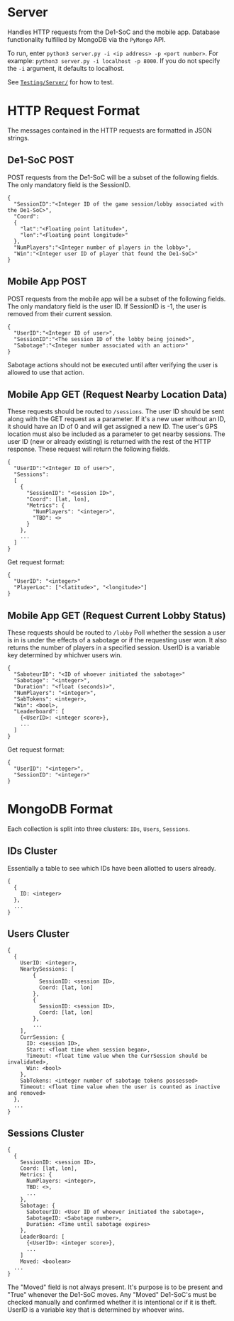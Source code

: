 # Server
Handles HTTP requests from the De1-SoC and the mobile app. Database functionality fulfilled by MongoDB via the `PyMongo`
API.

To run, enter `python3 server.py -i <ip address> -p <port number>`. For example:
`python3 server.py -i localhost -p 8000`. If you do not specify the `-i` argument, it defaults to localhost.

See [`Testing/Server/`](../Testing/Server/) for how to test.

# HTTP Request Format
The messages contained in the HTTP requests are formatted in JSON strings.
## De1-SoC POST
POST requests from the De1-SoC will be a subset of the following fields. The only mandatory field is the SessionID.
```
{
  "SessionID":"<Integer ID of the game session/lobby associated with the De1-SoC>",
  "Coord":
  {
    "lat":"<Floating point latitude>",
    "lon":"<Floating point longitude>"
  },
  "NumPlayers":"<Integer number of players in the lobby>",
  "Win":"<Integer user ID of player that found the De1-SoC>"
}
```
## Mobile App POST
POST requests from the mobile app will be a subset of the following fields. The only mandatory field
is the user ID. If SessionID is -1, the user is removed from their current session.
```
{
  "UserID":"<Integer ID of user>",
  "SessionID":"<The session ID of the lobby being joined>",
  "Sabotage":"<Integer number associated with an action>"
}
```
Sabotage actions should not be executed until after verifying the user is allowed to use that action.

## Mobile App GET (Request Nearby Location Data)
These requests should be routed to `/sessions`. The user ID should be sent along with the GET request
as a parameter. If it's a new user without an ID, it should have an ID of 0 and will get assigned a
new ID. The user's GPS location must also be included as a parameter to get nearby sessions. The user
ID (new or already existing) is returned with the rest of the HTTP response.
These request will return the following fields.
```
{
  "UserID":"<Integer ID of user>",
  "Sessions":
  [
    {
      "SessionID": "<session ID>",
      "Coord": [lat, lon],
      "Metrics": {
        "NumPlayers": "<integer>",
        "TBD": <>
      }
    },
    ...
  ]
}
```
Get request format:
```
{
  "UserID": "<integer>"
  "PlayerLoc": ["<latitude>", "<longitude>"]
}
```

## Mobile App GET (Request Current Lobby Status)
These requests should be routed to `/lobby`
Poll whether the session a user is in is under the effects of a sabotage or if the requesting user won.
It also returns the number of players in a specified session.
UserID is a variable key determined by whichver users win.
```
{
  "SaboteurID": "<ID of whoever initiated the sabotage>"
  "Sabotage": "<integer>",
  "Duration": "<float (seconds)>",
  "NumPlayers": "<integer>",
  "SabTokens": <integer>,
  "Win": <bool>,
  "Leaderboard": [
    {<UserID>: <integer score>},
    ...
  ]
}
```
Get request format:
```
{
  "UserID": "<integer>",
  "SessionID": "<integer>"
}
```

# MongoDB Format
Each collection is split into three clusters: `IDs`, `Users`, `Sessions`.

## IDs Cluster
Essentially a table to see which IDs have been allotted to users already.
```
{
  {
    ID: <integer>
  },
  ...
}
```

## Users Cluster
```
{
  {
    UserID: <integer>,
    NearbySessions: [
        {
          SessionID: <session ID>,
          Coord: [lat, lon]
        },
        {
          SessionID: <session ID>,
          Coord: [lat, lon]
        },
        ...
    ],
    CurrSession: {
      ID: <session ID>,
      Start: <float time when session began>,
      Timeout: <float time value when the CurrSession should be invalidated>,
      Win: <bool>
    },
    SabTokens: <integer number of sabotage tokens possessed>
    Timeout: <float time value when the user is counted as inactive and removed>
  },
  ...
}
```

## Sessions Cluster
```
{
  {
    SessionID: <session ID>,
    Coord: [lat, lon],
    Metrics: {
      NumPlayers: <integer>,
      TBD: <>,
      ...
    },
    Sabotage: {
      SaboteurID: <User ID of whoever initiated the sabotage>,
      SabotageID: <Sabotage number>,
      Duration: <Time until sabotage expires>
    },
    LeaderBoard: [
      {<UserID>: <integer score>},
      ...
    ]
    Moved: <boolean>
  ...
}
```
The "Moved" field is not always present. It's purpose is to be present and "True"
whenever the De1-SoC moves. Any "Moved" De1-SoC's must be checked manually and
confirmed whether it is intentional or if it is theft. UserID is a variable key
that is determined by whoever wins.
